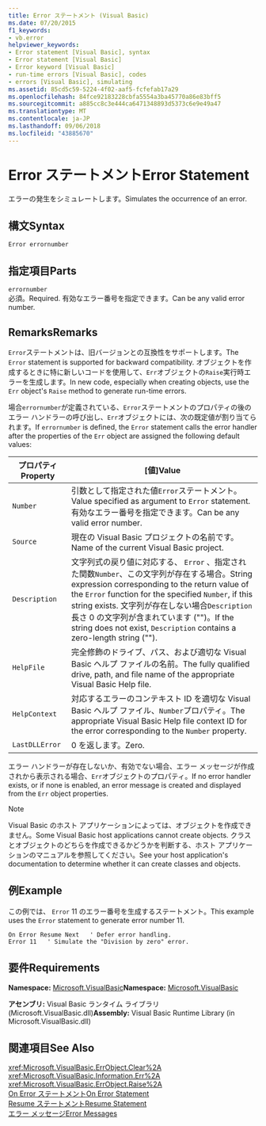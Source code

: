 ```yaml
---
title: Error ステートメント (Visual Basic)
ms.date: 07/20/2015
f1_keywords:
- vb.error
helpviewer_keywords:
- Error statement [Visual Basic], syntax
- Error statement [Visual Basic]
- Error keyword [Visual Basic]
- run-time errors [Visual Basic], codes
- errors [Visual Basic], simulating
ms.assetid: 85cd5c59-5224-4f02-aaf5-fcfefab17a29
ms.openlocfilehash: 84fce92183228cbfa5554a3ba45770a86e83bff5
ms.sourcegitcommit: a885cc8c3e444ca6471348893d5373c6e9e49a47
ms.translationtype: MT
ms.contentlocale: ja-JP
ms.lasthandoff: 09/06/2018
ms.locfileid: "43885670"
---
```

# <a name="error-statement"></a><span data-ttu-id="f0389-102">Error ステートメント</span><span class="sxs-lookup"><span data-stu-id="f0389-102">Error Statement</span></span>
<span data-ttu-id="f0389-103">エラーの発生をシミュレートします。</span><span class="sxs-lookup"><span data-stu-id="f0389-103">Simulates the occurrence of an error.</span></span>  
  
## <a name="syntax"></a><span data-ttu-id="f0389-104">構文</span><span class="sxs-lookup"><span data-stu-id="f0389-104">Syntax</span></span>  
  
```  
Error errornumber  
```  
  
## <a name="parts"></a><span data-ttu-id="f0389-105">指定項目</span><span class="sxs-lookup"><span data-stu-id="f0389-105">Parts</span></span>  
 `errornumber`  
 <span data-ttu-id="f0389-106">必須。</span><span class="sxs-lookup"><span data-stu-id="f0389-106">Required.</span></span> <span data-ttu-id="f0389-107">有効なエラー番号を指定できます。</span><span class="sxs-lookup"><span data-stu-id="f0389-107">Can be any valid error number.</span></span>  
  
## <a name="remarks"></a><span data-ttu-id="f0389-108">Remarks</span><span class="sxs-lookup"><span data-stu-id="f0389-108">Remarks</span></span>  
 <span data-ttu-id="f0389-109">`Error`ステートメントは、旧バージョンとの互換性をサポートします。</span><span class="sxs-lookup"><span data-stu-id="f0389-109">The `Error` statement is supported for backward compatibility.</span></span> <span data-ttu-id="f0389-110">オブジェクトを作成するときに特に新しいコードを使用して、`Err`オブジェクトの`Raise`実行時エラーを生成します。</span><span class="sxs-lookup"><span data-stu-id="f0389-110">In new code, especially when creating objects, use the `Err` object's `Raise` method to generate run-time errors.</span></span>  
  
 <span data-ttu-id="f0389-111">場合`errornumber`が定義されている、`Error`ステートメントのプロパティの後のエラー ハンドラーの呼び出し、`Err`オブジェクトには、次の既定値が割り当てられます。</span><span class="sxs-lookup"><span data-stu-id="f0389-111">If `errornumber` is defined, the `Error` statement calls the error handler after the properties of the `Err` object are assigned the following default values:</span></span>  
  
|<span data-ttu-id="f0389-112">プロパティ</span><span class="sxs-lookup"><span data-stu-id="f0389-112">Property</span></span>|<span data-ttu-id="f0389-113">[値]</span><span class="sxs-lookup"><span data-stu-id="f0389-113">Value</span></span>|  
|--------------|-----------|  
|`Number`|<span data-ttu-id="f0389-114">引数として指定された値`Error`ステートメント。</span><span class="sxs-lookup"><span data-stu-id="f0389-114">Value specified as argument to `Error` statement.</span></span> <span data-ttu-id="f0389-115">有効なエラー番号を指定できます。</span><span class="sxs-lookup"><span data-stu-id="f0389-115">Can be any valid error number.</span></span>|  
|`Source`|<span data-ttu-id="f0389-116">現在の Visual Basic プロジェクトの名前です。</span><span class="sxs-lookup"><span data-stu-id="f0389-116">Name of the current Visual Basic project.</span></span>|  
|`Description`|<span data-ttu-id="f0389-117">文字列式の戻り値に対応する、 `Error` 、指定された関数`Number`、この文字列が存在する場合。</span><span class="sxs-lookup"><span data-stu-id="f0389-117">String expression corresponding to the return value of the `Error` function for the specified `Number`, if this string exists.</span></span> <span data-ttu-id="f0389-118">文字列が存在しない場合`Description`長さ 0 の文字列が含まれています ("")。</span><span class="sxs-lookup"><span data-stu-id="f0389-118">If the string does not exist, `Description` contains a zero-length string ("").</span></span>|  
|`HelpFile`|<span data-ttu-id="f0389-119">完全修飾のドライブ、パス、および適切な Visual Basic ヘルプ ファイルの名前。</span><span class="sxs-lookup"><span data-stu-id="f0389-119">The fully qualified drive, path, and file name of the appropriate Visual Basic Help file.</span></span>|  
|`HelpContext`|<span data-ttu-id="f0389-120">対応するエラーのコンテキスト ID を適切な Visual Basic ヘルプ ファイル、`Number`プロパティ。</span><span class="sxs-lookup"><span data-stu-id="f0389-120">The appropriate Visual Basic Help file context ID for the error corresponding to the `Number` property.</span></span>|  
|`LastDLLError`|<span data-ttu-id="f0389-121">0 を返します。</span><span class="sxs-lookup"><span data-stu-id="f0389-121">Zero.</span></span>|  
  
 <span data-ttu-id="f0389-122">エラー ハンドラーが存在しないか、有効でない場合、エラー メッセージが作成されから表示される場合、`Err`オブジェクトのプロパティ。</span><span class="sxs-lookup"><span data-stu-id="f0389-122">If no error handler exists, or if none is enabled, an error message is created and displayed from the `Err` object properties.</span></span>  
  
> [!NOTE]
>  <span data-ttu-id="f0389-123">Visual Basic のホスト アプリケーションによっては、オブジェクトを作成できません。</span><span class="sxs-lookup"><span data-stu-id="f0389-123">Some Visual Basic host applications cannot create objects.</span></span> <span data-ttu-id="f0389-124">クラスとオブジェクトのどちらを作成できるかどうかを判断する、ホスト アプリケーションのマニュアルを参照してください。</span><span class="sxs-lookup"><span data-stu-id="f0389-124">See your host application's documentation to determine whether it can create classes and objects.</span></span>  
  
## <a name="example"></a><span data-ttu-id="f0389-125">例</span><span class="sxs-lookup"><span data-stu-id="f0389-125">Example</span></span>  
 <span data-ttu-id="f0389-126">この例では、 `Error` 11 のエラー番号を生成するステートメント。</span><span class="sxs-lookup"><span data-stu-id="f0389-126">This example uses the `Error` statement to generate error number 11.</span></span>  
  
```  
On Error Resume Next   ' Defer error handling.  
Error 11   ' Simulate the "Division by zero" error.  
```  
  
## <a name="requirements"></a><span data-ttu-id="f0389-127">要件</span><span class="sxs-lookup"><span data-stu-id="f0389-127">Requirements</span></span>  
 <span data-ttu-id="f0389-128">**Namespace:** [Microsoft.VisualBasic](../../../visual-basic/language-reference/runtime-library-members.md)</span><span class="sxs-lookup"><span data-stu-id="f0389-128">**Namespace:** [Microsoft.VisualBasic](../../../visual-basic/language-reference/runtime-library-members.md)</span></span>  
  
 <span data-ttu-id="f0389-129">**アセンブリ:** Visual Basic ランタイム ライブラリ (Microsoft.VisualBasic.dll)</span><span class="sxs-lookup"><span data-stu-id="f0389-129">**Assembly:** Visual Basic Runtime Library (in Microsoft.VisualBasic.dll)</span></span>  
  
## <a name="see-also"></a><span data-ttu-id="f0389-130">関連項目</span><span class="sxs-lookup"><span data-stu-id="f0389-130">See Also</span></span>  
 <xref:Microsoft.VisualBasic.ErrObject.Clear%2A>  
 <xref:Microsoft.VisualBasic.Information.Err%2A>  
 <xref:Microsoft.VisualBasic.ErrObject.Raise%2A>  
 [<span data-ttu-id="f0389-131">On Error ステートメント</span><span class="sxs-lookup"><span data-stu-id="f0389-131">On Error Statement</span></span>](../../../visual-basic/language-reference/statements/on-error-statement.md)  
 [<span data-ttu-id="f0389-132">Resume ステートメント</span><span class="sxs-lookup"><span data-stu-id="f0389-132">Resume Statement</span></span>](../../../visual-basic/language-reference/statements/resume-statement.md)  
 [<span data-ttu-id="f0389-133">エラー メッセージ</span><span class="sxs-lookup"><span data-stu-id="f0389-133">Error Messages</span></span>](../../../visual-basic/language-reference/error-messages/index.md)
